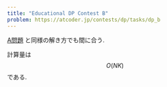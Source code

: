 ```yaml
---
title: "Educational DP Contest B"
problem: https://atcoder.jp/contests/dp/tasks/dp_b
---
```

[A問題](a.html) と同様の解き方でも間に合う.

計算量は $$ O(NK) $$ である.
